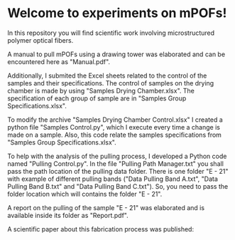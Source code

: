 # Welcome to experiments on mPOFs!

In this repository you will find scientific work involving microstructured polymer optical fibers.

A manual to pull mPOFs using a drawing tower was elaborated and can be encountered here as "Manual.pdf".

Additionally, I submited the Excel sheets related to the control of the samples and their specifications.
The control of samples on the drying chamber is made by using "Samples Drying Chamber.xlsx".
The specification of each group of sample are in "Samples Group Specifications.xlsx".

To modify the archive "Samples Drying Chamber Control.xlsx" I created a python file "Samples Control.py", which I execute every time a change is made on a sample.
Also, this code relate the samples specifications from "Samples Group Specifications.xlsx".

To help with the analysis of the pulling process, I developed a Python code named "Pulling Control.py".
In the file "Pulling Path Manager.txt" you shall pass the path location of the pulling data folder.
There is one folder "E - 21" with example of different pulling bands ("Data Pulling Band A.txt", "Data Pulling Band B.txt" and "Data Pulling Band C.txt").
So, you need to pass the folder location which will contains the folder "E - 21".

A report on the pulling of the sample "E - 21" was elaborated and is available inside its folder as "Report.pdf".

A scientific paper about this fabrication process was published:
